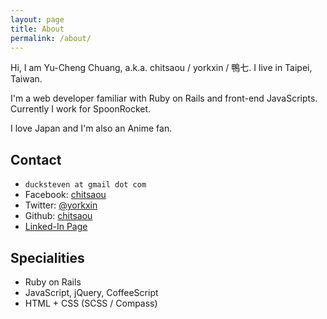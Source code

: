```yaml
---
layout: page
title: About
permalink: /about/
---
```


Hi, I am Yu-Cheng Chuang, a.k.a. chitsaou / yorkxin / 鴨七. I live in Taipei, Taiwan.

I'm a web developer familiar with Ruby on Rails and front-end JavaScripts. Currently I work for SpoonRocket.

I love Japan and I'm also an Anime fan.

## Contact

* `ducksteven at gmail dot com`
* Facebook: [chitsaou](https://facebook.com/chitsaou)
* Twitter: [@yorkxin](https://twitter.com/yorkxin)
* Github: [chitsaou](https://github.com/chitsaou)
* [Linked-In Page](http://tw.linkedin.com/pub/yu-cheng-chuang/3/1b7/198)

## Specialities

* Ruby on Rails
* JavaScript, jQuery, CoffeeScript
* HTML + CSS (SCSS / Compass)

